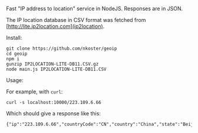 Fast "IP address to location" service in NodeJS.
Responses are in JSON.

The IP location database in CSV format was fetched from [http://lite.ip2location.com](ip2location).

Install:

```
git clone https://github.com/nkoster/geoip
cd geoip
npm i
gunzip IP2LOCATION-LITE-DB11.CSV.gz
node main.js IP2LOCATION-LITE-DB11.CSV
```

Usage:

For example, with ```curl```:
```
curl -s localhost:10000/223.109.6.66
```
Which should give a response like this:
```
{"ip":"223.109.6.66","countryCode":"CN","country":"China","state":"Beijing","city":"Beijing"}
```
